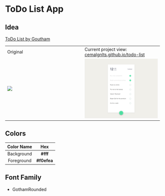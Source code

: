 # ToDo List App

## Idea

[ToDo List by Goutham](https://dribbble.com/shots/2451888-ToDo-List)

<table width="100%">
  <tr>
    <td>Original</td>
    <td>Current project view: <a href="https://cemalgnlts.github.io/todo-list">cemalgnlts.github.io/todo-list</a></td>
  </tr>
  <tr>
    <td width="50%">
      <img src="https://cdn.dribbble.com/users/825808/screenshots/2451888/todo.png?compress=1&resize=1024x835" />
    </td>
    <td width="50%">
      <img src="assets/progress.png" />
    </td>
  </tr>
</table>


## Colors

| Color Name        | Hex         |
| :---------------: | :---------: |
| Background        | **#fff**    |
| Foreground        | **#f0efea** |

## Font Family

* GothamRounded
